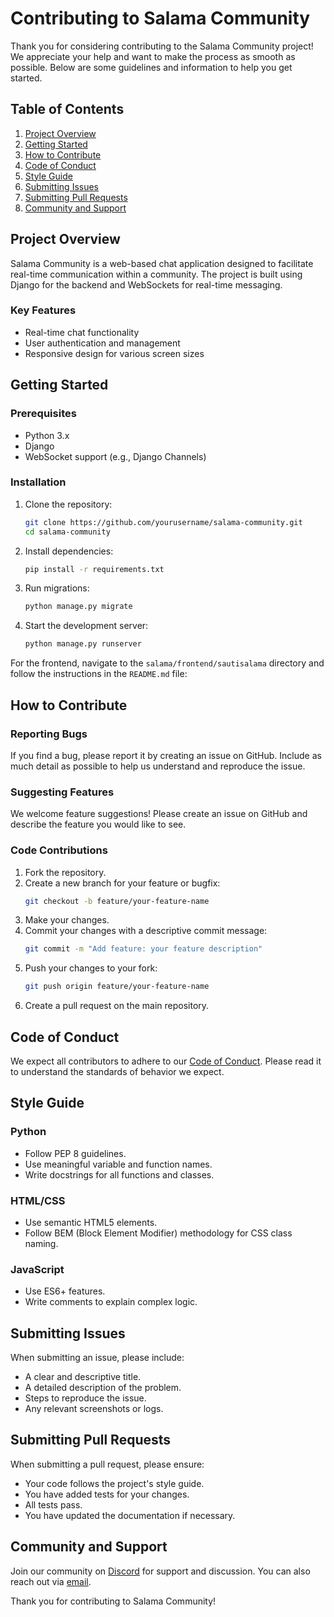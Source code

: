 # Contributing to Salama Community

Thank you for considering contributing to the Salama Community project! We appreciate your help and want to make the process as smooth as possible. Below are some guidelines and information to help you get started.

## Table of Contents
1. [Project Overview](#project-overview)
2. [Getting Started](#getting-started)
3. [How to Contribute](#how-to-contribute)
4. [Code of Conduct](#code-of-conduct)
5. [Style Guide](#style-guide)
6. [Submitting Issues](#submitting-issues)
7. [Submitting Pull Requests](#submitting-pull-requests)
8. [Community and Support](#community-and-support)

## Project Overview

Salama Community is a web-based chat application designed to facilitate real-time communication within a community. The project is built using Django for the backend and WebSockets for real-time messaging.

### Key Features
- Real-time chat functionality
- User authentication and management
- Responsive design for various screen sizes

## Getting Started

### Prerequisites
- Python 3.x
- Django
- WebSocket support (e.g., Django Channels)

### Installation
1. Clone the repository:
    ```bash
    git clone https://github.com/yourusername/salama-community.git
    cd salama-community
    ```

2. Install dependencies:
    ```bash
    pip install -r requirements.txt
    ```

3. Run migrations:
    ```bash
    python manage.py migrate
    ```

4. Start the development server:
    ```bash
    python manage.py runserver
    ```

For the frontend, navigate to the `salama/frontend/sautisalama` directory and follow the instructions in the `README.md` file:

## How to Contribute

### Reporting Bugs
If you find a bug, please report it by creating an issue on GitHub. Include as much detail as possible to help us understand and reproduce the issue.

### Suggesting Features
We welcome feature suggestions! Please create an issue on GitHub and describe the feature you would like to see.

### Code Contributions
1. Fork the repository.
2. Create a new branch for your feature or bugfix:
    ```bash
    git checkout -b feature/your-feature-name
    ```
3. Make your changes.
4. Commit your changes with a descriptive commit message:
    ```bash
    git commit -m "Add feature: your feature description"
    ```
5. Push your changes to your fork:
    ```bash
    git push origin feature/your-feature-name
    ```
6. Create a pull request on the main repository.

## Code of Conduct

We expect all contributors to adhere to our [Code of Conduct](CODE_OF_CONDUCT.md). Please read it to understand the standards of behavior we expect.

## Style Guide

### Python
- Follow PEP 8 guidelines.
- Use meaningful variable and function names.
- Write docstrings for all functions and classes.

### HTML/CSS
- Use semantic HTML5 elements.
- Follow BEM (Block Element Modifier) methodology for CSS class naming.

### JavaScript
- Use ES6+ features.
- Write comments to explain complex logic.

## Submitting Issues

When submitting an issue, please include:
- A clear and descriptive title.
- A detailed description of the problem.
- Steps to reproduce the issue.
- Any relevant screenshots or logs.

## Submitting Pull Requests

When submitting a pull request, please ensure:
- Your code follows the project's style guide.
- You have added tests for your changes.
- All tests pass.
- You have updated the documentation if necessary.

## Community and Support

Join our community on [Discord](https://discord.gg/your-invite-link) for support and discussion. You can also reach out via [email](mailto:support@salama-community.com).

Thank you for contributing to Salama Community!